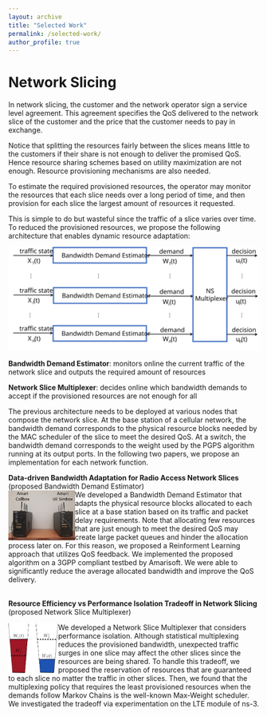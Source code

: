 ```yaml
---
layout: archive
title: "Selected Work"
permalink: /selected-work/
author_profile: true
---
```


# Network Slicing

In network slicing, the customer and the network operator sign a service level agreement. This agreement specifies the QoS delivered to the network slice of the customer and the price that the customer needs to pay in exchange.

Notice that splitting the resources fairly between the slices means little to the customers if their share is not enough to deliver the promised QoS. Hence resource sharing schemes based on utility maximization are not enough. Resource provisioning mechanisms are also needed.

To estimate the required provisioned resources, the operator may monitor the resources that each slice needs over a long period of time, and then provision for each slice the largest amount of resources it requested.

This is simple to do but wasteful since the traffic of a slice varies over time. To reduced the provisioned resources, we propose the following architecture that enables dynamic resource adaptation:

<img src="/images/system.svg" alt="Proposed Architecture">

**Bandwidth Demand Estimator**: monitors online the current traffic of the network slice and outputs the required amount of resources

**Network Slice Multiplexer**: decides online which bandwidth demands to accept if the provisioned resources are not enough for all

The previous architecture needs to be deployed at various nodes that compose the network slice. At the base station of a cellular network, the bandwidth demand corresponds to the physical resource blocks needed by the MAC scheduler of the slice to meet the desired QoS. At a switch, the bandwidth demand corresponds to the weight used by the PGPS algorithm running at its output ports. In the following two papers, we propose an implementation for each network function.

**Data-driven Bandwidth Adaptation for Radio Access Network Slices** <a href="https://arxiv.org/abs/2311.17347">  <i class="fas fa-solid fa-file"></i></a> (proposed Bandwidth Demand Estimator)
<br/>
<img align ="left" height="100" src="/images/testbed.jpg" alt="Testbed">
We developed a Bandwidth Demand Estimator that adapts the physical resource blocks allocated to each slice at a base station based on its traffic and packet delay requirements. Note that allocating few resources that are just enough to meet the desired QoS may create large packet queues and hinder the allocation process later on. For this reason, we proposed a Reinforment Learning approach that utilizes QoS feedback. We implemented the proposed algorithm on a 3GPP compliant testbed by Amarisoft. We were able to significantly reduce the average allocated bandwidth and improve the QoS delivery.
<br/>
<br/>

**Resource Efficiency vs Performance Isolation Tradeoff in Network Slicing** <a href="https://ieeexplore.ieee.org/document/10349807"> <i class="fas fa-solid fa-file"></i></a> (proposed Network Slice Multiplexer) 
<br/>

<img  align="left" height="100" src="/images/multiplex_200.svg" alt="Tradeoff">
We developed a Network Slice Multiplexer that considers performance isolation. Although statistical multiplexing reduces the provisioned bandwidth, unexpected traffic surges in one slice may affect the other slices since the resources are being shared. To handle this tradeoff, we proposed the reservation of resources that are guaranteed to each slice no matter the traffic in other slices. Then, we found that the multiplexing policy that requires the least provisioned resources when the demands follow Markov Chains is the well-known Max-Weight scheduler. We investigated the tradeoff via experimentation on the LTE module of ns-3.





